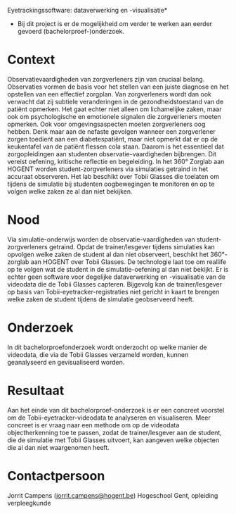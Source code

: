 Eyetrackingssoftware: dataverwerking en -visualisatie*

* Bij dit project is er de mogelijkheid om verder te werken aan eerder gevoerd (bachelorproef-)onderzoek.

# Context

Observatievaardigheden van zorgverleners zijn van cruciaal belang. Observaties vormen de basis voor het stellen van een juiste diagnose en het opstellen van een effectief zorgplan. Van zorgverleners wordt dan ook verwacht dat zij subtiele veranderingen in de gezondheidstoestand van de patiënt opmerken. Het gaat echter niet alleen om lichamelijke zaken, maar ook om psychologische en emotionele signalen die zorgverleners moeten opmerken. Ook voor omgevingsaspecten moeten zorgverleners oog hebben. Denk maar aan de nefaste gevolgen wanneer een zorgverlener zorgen toedient aan een diabetespatiënt, maar niet opmerkt dat er op de keukentafel van de patiënt flessen cola staan. 
Daarom is het essentieel dat zorgopleidingen aan studenten observatie-vaardigheden bijbrengen. Dit vereist oefening, kritische reflectie en begeleiding. In het 360° Zorglab aan HOGENT worden student-zorgverleners via simulaties getraind in het accuraat observeren. Het lab beschikt over Tobii Glasses die toelaten om tijdens de simulatie bij studenten oogbewegingen te monitoren en op te volgen welke zaken ze al dan niet bekijken.

# Nood

Via simulatie-onderwijs worden de observatie-vaardigheden van student-zorgverleners getraind. Opdat de trainer/lesgever tijdens simulaties kan opvolgen welke zaken de student al dan niet observeert, beschikt het 360°-zorglab aan HOGENT over Tobii Glasses. De technologie laat toe om reallife op te volgen wat de student in de simulatie-oefening al dan niet bekijkt. Er is echter geen software voor degelijke dataverwerking en -visualisatie van de videodata die de Tobii Glasses capteren. Bijgevolg kan de trainer/lesgever op basis van Tobii-eyetracker-registraties niet gericht in kaart te brengen welke zaken de student tijdens de simulatie geobserveerd heeft.

# Onderzoek

In dit bachelorproefonderzoek wordt onderzocht op welke manier de videodata, die via de Tobii Glasses verzameld worden, kunnen geanalyseerd en gevisualiseerd worden.

# Resultaat

Aan het einde van dit bachelorproef-onderzoek is er een concreet voorstel om de Tobii-eyetracker-videodata te analyseren en visualiseren. Meer concreet is er vraag naar een methode om op de videodata objectherkenning toe te passen, zodat de trainer/lesgever aan de student, die de simulatie met Tobii Glasses uitvoert, kan aangeven welke objecten die al dan niet waargenomen heeft.

# Contactpersoon

Jorrit Campens (jorrit.campens@hogent.be)
Hogeschool Gent, opleiding verpleegkunde
